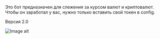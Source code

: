 Это бот предназначен для слежения за курсом валют и криптовалют. 
Чтобы он заработал у вас, нужно только вставить свой токен в config.

Версия 2.0


![Image alt](https://imgur.com/a/rdqux9n)
